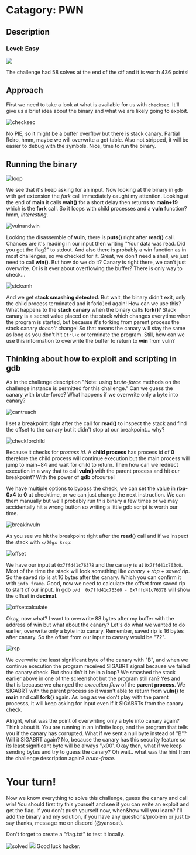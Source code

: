 # Catagory: PWN
## Description
### Level: Easy

![](https://github.com/user-attachments/assets/a173472b-22d7-4ca0-893e-8201c1c39ac7)

The challenge had 58 solves at the end of the ctf and it is worth 436 points!

## Approach
First we need to take a look at what is available for us with `checksec`. It'll give us a brief idea about the binary and what we are likely going to exploit.

![checksec](https://github.com/user-attachments/assets/56af64c3-db73-413b-8b7c-b12bc2d0068b)

No PIE, so it might be a buffer overflow but there is stack canary. Partial Relro, hmm, maybe we will overwrite a got table. Also not stripped, it will be easier to debug with the symbols. Nice, time to run the binary. 

## Running the binary

![loop](https://github.com/user-attachments/assets/5f00444d-a5e5-4f18-a086-e9f03020c309)

We see that it's keep asking for an input. Now looking at the binary in `gdb` with `gef` extension the _fork_ call immediately caught my attention. Looking at the end of **main** it calls **wait()** for a short delay then returns to **main+19** which is the **fork** call. So it loops with child processes and a __vuln__ function? hmm, _interesting_. 

![vulnandwin](https://github.com/user-attachments/assets/125ca499-37e0-4375-8131-bcbcebaed6df)

Looking the disassemble of **vuln**, there is **puts()** right after **read()** call. Chances are it's reading in our input then writing "Your data was read. Did you get the flag?" to stdout. And also there is probably a win function as in most challenges, so we checked for it. Great, we don't need a shell, we just need to call **win()**. But how do we do it? Canary is right there, we can't just overwrite. Or is it ever about overflowing the buffer? There is only way to check...

![stcksmh](https://github.com/user-attachments/assets/f29e13e6-5cce-40f3-904e-5404f6bedc4c)


And we get **stack smashing detected**. But wait, the binary didn't exit, only the child process terminated and it fork()ed again! How can we use this? What happens to the **stack canary** when the binary calls **fork()**? Stack canary is a secret value placed on the stack which changes everytime when the program is started, but because it's forking from parent process the stack canary _doesn't_ change! So that means the canary will stay the same as long as you don't hit `Ctrl+c` or terminate the program. Still, how can we use this information to overwrite the buffer to return to **win** from vuln? 

## Thinking about how to exploit and scripting in gdb

As in the challenge description "Note: using _brute-force_ methods on the challenge instance is permitted for this challenge." Can we guess the canary with brute-force? What happens if we overwrite only a byte into canary?  

![cantreach](https://github.com/user-attachments/assets/29628dd2-dd8c-4f6e-af5e-384c9ee0536b)

I set a breakpoint right after the call for **read()** to inspect the stack and find the offset to the canary but it didn't stop at our breakpoint... why?

![checkforchild](https://github.com/user-attachments/assets/e707b90f-e9e4-46b0-b1f9-c685b5d64cf3)

Because it checks for _process id_. A **child process** has process id of **0** therefore the child process will continue execution but the main process will jump to main+84 and wait for child to return. Then how can we redirect execution in a way that to call **vuln()** with the parent process and hit our breakpoint? With the power of **gdb** ofcourse! 

We have multiple options to bypass the check, we can set the value in **rbp-0x4** to **0** at checktime, or we can just change the next instruction. We can them manually but we'll probably run this binary a few times or we may accidentally hit a wrong button so writing a little gdb script is worth our time.  

![breakinvuln](https://github.com/user-attachments/assets/d21aa783-d8dd-46d6-be00-63547e1b9cad)

As you see we hit the breakpoint right after the **read()** call and if we inspect the stack with `x/20gx $rsp`:

![offset](https://github.com/user-attachments/assets/404f31ac-5ba3-4dce-91e8-324f298e918a)

We have our input at `0x7ffd41c76378` and the canary is at `0x7ffd41c763c0`. Most of the time the stack will look something like *canary* + *rbp* + *saved rip*. So the saved rip is at 16 bytes after the canary. Which you can confirm it with `info frame`. Good, now we need to calculate the offset from saved rip to start of our input. In gdb `p/d  0x7ffd41c763d0 - 0x7ffd41c76378` will show the offset in **decimal**. 

![offsetcalculate](https://github.com/user-attachments/assets/2988652c-e5af-4772-b864-96bd66575233)

Okay, now what? I want to overwrite 88 bytes after my buffer with the address of win but what about the canary? Let's do what we wanted to do earlier, overwrite only a byte into canary. Remember, saved rip is 16 bytes after canary. So the offset from our input to canary would be "72".

![rsp](https://github.com/user-attachments/assets/c10677e5-db70-4612-9768-cf1c7244e3e2)

We overwrite the least significant byte of the canary with "B", and when we continue execution the program received SIGABRT signal because we failed the canary check. But shouldn't it be in a loop? We smashed the stack earlier above in one of the screenshot but the program still ran? Yes and that is because we changed the _execution flow_ of the **parent process**. We SIGABRT with the parent process so it wasn't able to return from **vuln()** to **main** and call **fork()** again. As long as we don't play with the parent processs, it will keep asking for input even if it SIGABRTs from the canary check.  

Alright, what was the point of overwriting only a byte into canary again? Think about it. You are running in an infinite loop, and the program that tells you if the canary has corrupted. What if we sent a null byte instead of "B"? Will it SIGABRT again? No, because the canary has this security feature so its least significant byte will be always '\x00'. Okay then, what if we keep sending bytes and try to guess the canary? Oh wait.. what was the hint from the challenge description again? _brute-froce_.


# Your turn!
 Now we know everything to solve this challenge, guess the canary and call win! You should first try this yourself and see if you can write an exploit and get the flag. If you don't push yourself now, when&how will you learn? I'll add the binary and my solution, if you have any questions/problem or just to say thanks, message me on discord (@yanscat). 

Don't forget to create a "flag.txt" to test it locally.

![solved](https://github.com/user-attachments/assets/a4ad902d-973f-4cdb-a735-ffb27a8c42bf)
<img src=https://i.pinimg.com/originals/85/fc/60/85fc60e92e35eee42856d66146034ef4.gif>
Good luck hacker.


